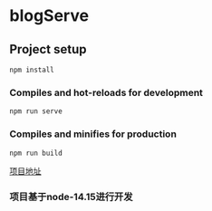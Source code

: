 # blogServe

## Project setup
```
npm install
```

### Compiles and hot-reloads for development
```
npm run serve
```

### Compiles and minifies for production
```
npm run build
```

[项目地址](https://www.seahappy.xyz)

### 项目基于**node-14.15**进行开发